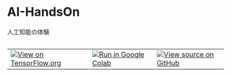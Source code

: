 # AI-HandsOn
人工知能の体験
<table class="tfo-notebook-buttons" align="left">
  <td>
    <a target="_blank" href="https://www.tensorflow.org/tutorials/"><img src="https://www.tensorflow.org/images/tf_logo_32px.png" />View on TensorFlow.org</a>
  </td>
  <td>
    <a target="_blank" href="https://colab.research.google.com/github/tensorflow/docs/blob/master/site/en/tutorials/_index.ipynb"><img src="https://www.tensorflow.org/images/colab_logo_32px.png" />Run in Google Colab</a>
  </td>
  <td>
    <a target="_blank" href="https://github.com/tensorflow/docs/blob/master/site/en/tutorials/_index.ipynb"><img src="https://www.tensorflow.org/images/GitHub-Mark-32px.png" />View source on GitHub</a>
  </td>
</table>
